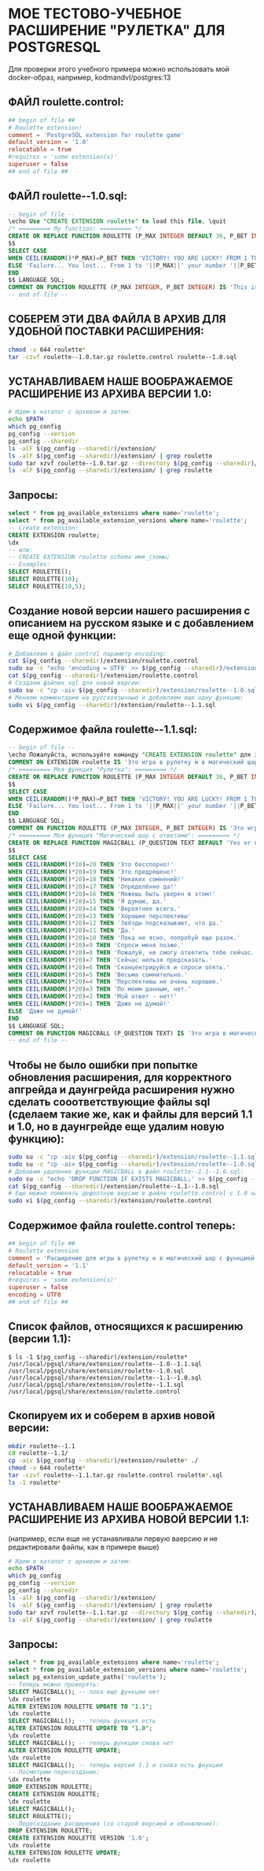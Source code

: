 # МОЕ ТЕСТОВО-УЧЕБНОЕ РАСШИРЕНИЕ "РУЛЕТКА" ДЛЯ POSTGRESQL

Для проверки этого учебного примера можно использовать мой docker-образ, например, kodmandvl/postgres:13

## ФАЙЛ roulette.control:

```conf
## begin of file ##
# Roulette extension!
comment = 'PostgreSQL extension for roulette game'
default_version = '1.0'
relocatable = true
#requires = 'some extension(s)'
superuser = false
## end of file ##
```

## ФАЙЛ roulette--1.0.sql:

```sql
-- begin of file --
\echo Use "CREATE EXTENSION roulette" to load this file. \quit
/* ========= My function: ========= */
CREATE OR REPLACE FUNCTION ROULETTE (P_MAX INTEGER DEFAULT 36, P_BET INTEGER DEFAULT 7) RETURNS TEXT AS
$$
SELECT CASE
WHEN CEIL(RANDOM()*P_MAX)=P_BET THEN 'VICTORY! YOU ARE LUCKY! FROM 1 TO '||P_MAX||' YOU GET YOUR NUMBER '||P_BET||'!'
ELSE 'Failure... You lost... From 1 to '||P_MAX||' your number '||P_BET||' did not come up...'
END
$$ LANGUAGE SQL;
COMMENT ON FUNCTION ROULETTE (P_MAX INTEGER, P_BET INTEGER) IS 'This is roulette game with random function inside';
-- end of file --
```

## СОБЕРЕМ ЭТИ ДВА ФАЙЛА В АРХИВ ДЛЯ УДОБНОЙ ПОСТАВКИ РАСШИРЕНИЯ:

```bash
chmod -v 644 roulette*
tar -czvf roulette--1.0.tar.gz roulette.control roulette--1.0.sql
```

## УСТАНАВЛИВАЕМ НАШЕ ВООБРАЖАЕМОЕ РАСШИРЕНИЕ ИЗ АРХИВА ВЕРСИИ 1.0:

```bash
# Идем в каталог с архивом и затем:
echo $PATH
which pg_config
pg_config --version
pg_config --sharedir
ls -alF $(pg_config --sharedir)/extension/
ls -alF $(pg_config --sharedir)/extension/ | grep roulette
sudo tar xzvf roulette--1.0.tar.gz --directory $(pg_config --sharedir)/extension
ls -alF $(pg_config --sharedir)/extension/ | grep roulette
```

## Запросы:

```sql
select * from pg_available_extensions where name='roulette';
select * from pg_available_extension_versions where name='roulette';
-- Create extension:
CREATE EXTENSION roulette;
\dx
-- или:
-- CREATE EXTENSION roulette schema имя_схемы;
-- Examples:
SELECT ROULETTE();
SELECT ROULETTE(10);
SELECT ROULETTE(10,5);
```

## Создание новой версии нашего расширения с описанием на русском языке и с добавлением еще одной функции:

```bash
# Добавляем в файл control параметр encoding:
cat $(pg_config --sharedir)/extension/roulette.control
sudo su -c "echo 'encoding = UTF8' >> $(pg_config --sharedir)/extension/roulette.control"
cat $(pg_config --sharedir)/extension/roulette.control
# Создаем файлик sql для новой версии:
sudo su -c "cp -aiv $(pg_config --sharedir)/extension/roulette--1.0.sql $(pg_config --sharedir)/extension/roulette--1.1.sql"
# Меняем комментарии на русскоязычные и добавляем еще одну функцию:
sudo vi $(pg_config --sharedir)/extension/roulette--1.1.sql
```

## Содержимое файла roulette--1.1.sql:

```sql
-- begin of file --
\echo Пожалуйста, используйте команду "CREATE EXTENSION roulette" для загрузки этого файла. \quit
COMMENT ON EXTENSION roulette IS 'Это игра в рулетку и в магический шар с ответами';
/* ========= Моя функция "Рулетка": ========= */
CREATE OR REPLACE FUNCTION ROULETTE (P_MAX INTEGER DEFAULT 36, P_BET INTEGER DEFAULT 7) RETURNS TEXT AS
$$
SELECT CASE
WHEN CEIL(RANDOM()*P_MAX)=P_BET THEN 'VICTORY! YOU ARE LUCKY! FROM 1 TO '||P_MAX||' YOU GET YOUR NUMBER '||P_BET||'!'
ELSE 'Failure... You lost... From 1 to '||P_MAX||' your number '||P_BET||' did not come up...'
END
$$ LANGUAGE SQL;
COMMENT ON FUNCTION ROULETTE (P_MAX INTEGER, P_BET INTEGER) IS 'Это игра в рулетку с функцией random внутри';
/* ========= Моя функция "Магический шар с ответами": ========= */
CREATE OR REPLACE FUNCTION MAGICBALL (P_QUESTION TEXT DEFAULT 'Yes or no?') RETURNS TEXT AS 
$$ 
SELECT CASE 
WHEN CEIL(RANDOM()*20)=20 THEN 'Это бесспорно!'
WHEN CEIL(RANDOM()*20)=19 THEN 'Это предрешено!'
WHEN CEIL(RANDOM()*20)=18 THEN 'Никаких сомнений!'
WHEN CEIL(RANDOM()*20)=17 THEN 'Определённо да!'
WHEN CEIL(RANDOM()*20)=16 THEN 'Можешь быть уверен в этом!'
WHEN CEIL(RANDOM()*20)=15 THEN 'Я думаю, да.'
WHEN CEIL(RANDOM()*20)=14 THEN 'Вероятнее всего.'
WHEN CEIL(RANDOM()*20)=13 THEN 'Хорошие перспективы'
WHEN CEIL(RANDOM()*20)=12 THEN 'Звёзды подсказывают, что да.'
WHEN CEIL(RANDOM()*20)=11 THEN 'Да.'
WHEN CEIL(RANDOM()*20)=10 THEN 'Пока не ясно, попробуй еще разок.'
WHEN CEIL(RANDOM()*20)=9 THEN 'Спроси меня позже.'
WHEN CEIL(RANDOM()*20)=8 THEN 'Пожалуй, не смогу ответить тебе сейчас.'
WHEN CEIL(RANDOM()*20)=7 THEN 'Сейчас нельзя предсказать.'
WHEN CEIL(RANDOM()*20)=6 THEN 'Сконцентрируйся и спроси опять.'
WHEN CEIL(RANDOM()*20)=5 THEN 'Весьма сомнительно.'
WHEN CEIL(RANDOM()*20)=4 THEN 'Перспективы не очень хорошие.'
WHEN CEIL(RANDOM()*20)=3 THEN 'По моим данным, нет.'
WHEN CEIL(RANDOM()*20)=2 THEN 'Мой ответ - нет!'
WHEN CEIL(RANDOM()*20)=1 THEN 'Даже не думай!'
ELSE 'Даже не думай!' 
END 
$$ LANGUAGE SQL; 
COMMENT ON FUNCTION MAGICBALL (P_QUESTION TEXT) IS 'Это игра в магический шар с ответами';
-- end of file --
```

## Чтобы не было ошибки при попытке обновления расширения, для корректного апгрейда и даунгрейда расширения нужно сделать сооответствующие файлы sql (сделаем такие же, как и файлы для версий 1.1 и 1.0, но в даунгрейде еще удалим новую функцию):

```bash
sudo su -c "cp -aiv $(pg_config --sharedir)/extension/roulette--1.1.sql $(pg_config --sharedir)/extension/roulette--1.0--1.1.sql"
sudo su -c "cp -aiv $(pg_config --sharedir)/extension/roulette--1.0.sql $(pg_config --sharedir)/extension/roulette--1.1--1.0.sql"
# Добавим удаление функции MAGICBALL в файл roulette--1.1--1.0.sql:
sudo su -c "echo 'DROP FUNCTION IF EXISTS MAGICBALL;' >> $(pg_config --sharedir)/extension/roulette--1.1--1.0.sql"
cat $(pg_config --sharedir)/extension/roulette--1.1--1.0.sql
# Еще можно поменять дефолтную версию в файле roulette.control с 1.0 на 1.1 для удобства и коммент подредактировать:
sudo vi $(pg_config --sharedir)/extension/roulette.control
```

## Содержимое файла roulette.control теперь:

```conf
## begin of file ##
# Roulette extension
comment = 'Расширение для игры в рулетку и в магический шар с функцией random внутри'
default_version = '1.1'
relocatable = true
#requires = 'some extension(s)'
superuser = false
encoding = UTF8
## end of file ##
```

## Список файлов, относящихся к расширению (версии 1.1):

```
$ ls -1 $(pg_config --sharedir)/extension/roulette*
/usr/local/pgsql/share/extension/roulette--1.0--1.1.sql
/usr/local/pgsql/share/extension/roulette--1.0.sql
/usr/local/pgsql/share/extension/roulette--1.1--1.0.sql
/usr/local/pgsql/share/extension/roulette--1.1.sql
/usr/local/pgsql/share/extension/roulette.control
```

## Скопируем их и соберем в архив новой версии:

```bash
mkdir roulette--1.1
cd roulette--1.1/
cp -aiv $(pg_config --sharedir)/extension/roulette* ./
chmod -v 644 roulette*
tar -czvf roulette--1.1.tar.gz roulette.control roulette*.sql
ls -1 roulette*
```

## УСТАНАВЛИВАЕМ НАШЕ ВООБРАЖАЕМОЕ РАСШИРЕНИЕ ИЗ АРХИВА НОВОЙ ВЕРСИИ 1.1:

(например, если еще не устанавливали первую ваерсию и не редактировали файлы, как в примере выше)

```bash
# Идем в каталог с архивом и затем:
echo $PATH
which pg_config
pg_config --version
pg_config --sharedir
ls -alF $(pg_config --sharedir)/extension/
ls -alF $(pg_config --sharedir)/extension/ | grep roulette
sudo tar xzvf roulette--1.1.tar.gz --directory $(pg_config --sharedir)/extension
ls -alF $(pg_config --sharedir)/extension/ | grep roulette
```

## Запросы:

```sql
select * from pg_available_extensions where name='roulette';
select * from pg_available_extension_versions where name='roulette';
select pg_extension_update_paths('roulette');
-- Теперь можно проверять:
SELECT MAGICBALL(); -- пока еще функции нет
\dx roulette
ALTER EXTENSION ROULETTE UPDATE TO "1.1";
\dx roulette
SELECT MAGICBALL(); -- теперь функция есть
ALTER EXTENSION ROULETTE UPDATE TO "1.0";
\dx roulette
SELECT MAGICBALL(); -- теперь функции снова нет
ALTER EXTENSION ROULETTE UPDATE;
\dx roulette
SELECT MAGICBALL(); -- теперь версия 1.1 и снова есть фнукция
-- Посмотрим пересоздание:
\dx roulette
DROP EXTENSION ROULETTE;
CREATE EXTENSION ROULETTE;
\dx roulette
SELECT MAGICBALL();
SELECT ROULETTE();
-- Пересоздание расширения (со старой версией и обновление):
DROP EXTENSION ROULETTE;
CREATE EXTENSION ROULETTE VERSION '1.0';
\dx roulette
ALTER EXTENSION ROULETTE UPDATE;
\dx roulette
```